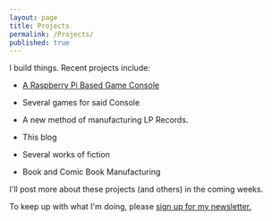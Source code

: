 ```yaml
---
layout: page
title: Projects
permalink: /Projects/
published: true
---
```






I build things. Recent projects include: 

- [A Raspberry Pi Based Game Console](/gameconsole)

- Several games for said Console

- A new method of manufacturing LP Records. 

- This blog

- Several works of fiction

- Book and Comic Book Manufacturing

I'll post more about these projects (and others) in the coming weeks. 

To keep up with what I'm doing, please [sign up for my newsletter.](http://tinyletter.com/ajroach42)
